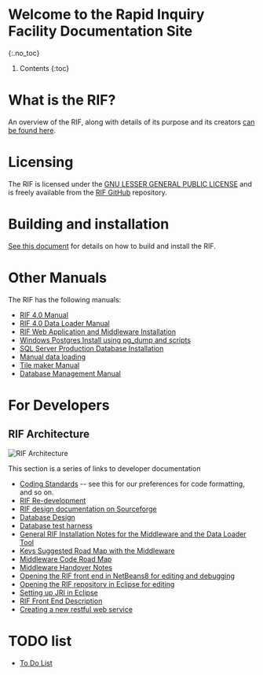 # Welcome to the Rapid Inquiry Facility Documentation Site
{:.no_toc}

1. Contents
{:toc}

# What is the RIF?

An overview of the RIF, along with details of its purpose and its creators  [can be found here](/introduction/what-is-the-RIF).

# Licensing

The RIF is licensed under the [GNU LESSER GENERAL PUBLIC LICENSE](https://www.gnu.org/licenses/lgpl-3.0.en.html) and is freely available
from the [RIF GitHub](https://github.com/smallAreaHealthStatisticsUnit/rapidInquiryFacility/) repository.

# Building and installation

[See this document](/introduction/building-and-installation) for details on how to build and install the RIF.

# Other Manuals

The RIF has the following manuals:

- [RIF 4.0 Manual](/standalone/RIF_v40_Manual.pdf)
- [RIF 4.0 Data Loader Manual](/standalone/RIF_Data_Loader_Manual.pdf)
- [RIF Web Application and Middleware Installation](/rifWebApplication/Readme)
- [Windows Postgres Install using pg_dump and scripts](/rifDatabase/Postgres/production/windows_install_from_pg_dump)
- [SQL Server Production Database Installation](/rifDatabase/SQLserver/production/INSTALL)
- [Manual data loading](/rifDatabase/DataLoaderData/DataLoading)
- [Tile maker Manual](/rifNodeServices/tileMaker)
- [Database Management Manual](/rifDatabase/databaseManagementManual)

# For Developers

## RIF Architecture

![RIF Architecture](/development/RIF_architecture.png)

This section is a series of links to developer documentation

* [Coding Standards](/development/coding-standards) -- see this for our preferences for code formatting, and so on.
* [RIF Re-development](/development/The-RIF-re-development)
* [RIF design documentation on Sourceforge](http://rapidinquiryfacility.sourceforge.net/index.html)
* [Database Design](/development/Database-design)
* [Database test harness](/rifDatabase/TestHarness/db_test_harness)
* [General RIF Installation Notes for the Middleware and the Data Loader Tool](/rifDatabase/General-RIF-Installation-Notes-for-the-Middleware-and-the-Data-Loader-Tool)
* [Kevs Suggested Road Map with the Middleware](/development/Kevs-Suggested-Road-Map-with-the-Middleware)
* [Middleware Code Road Map](/development/Kev-Code-Road-Map)
* [Middleware Handover Notes](/development/Kev-Handover-Notes)
* [Opening the RIF front end in NetBeans8 for editing and debugging](/development/Opening-the-RIF-front-end-in-NetBeans8-for-editing---debugging)
* [Opening the RIF repository in Eclipse for editing](/development/Opening-the-RIF-repository-in-Eclipse-for-editing)
* [Setting up JRI in Eclipse](/development/Setting-up-JRI-in-Eclipse)
* [RIF Front End Description](/development/RIF-front-end-description)
* [Creating a new restful web service](/development/Creating-a-new-restful-web-service)

# TODO list

* [To Do List](/development/TODO)
